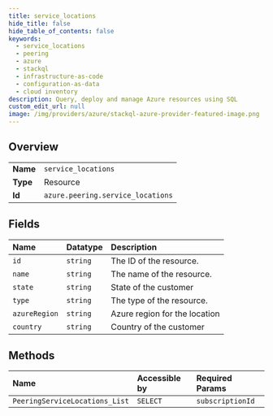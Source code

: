 ```yaml
---
title: service_locations
hide_title: false
hide_table_of_contents: false
keywords:
  - service_locations
  - peering
  - azure    
  - stackql
  - infrastructure-as-code
  - configuration-as-data
  - cloud inventory
description: Query, deploy and manage Azure resources using SQL
custom_edit_url: null
image: /img/providers/azure/stackql-azure-provider-featured-image.png
---
```

  
    

## Overview
<table><tbody>
<tr><td><b>Name</b></td><td><code>service_locations</code></td></tr>
<tr><td><b>Type</b></td><td>Resource</td></tr>
<tr><td><b>Id</b></td><td><code>azure.peering.service_locations</code></td></tr>
</tbody></table>

## Fields
| Name | Datatype | Description |
|:-----|:---------|:------------|
| `id` | `string` | The ID of the resource. |
| `name` | `string` | The name of the resource. |
| `state` | `string` | State of the customer |
| `type` | `string` | The type of the resource. |
| `azureRegion` | `string` | Azure region for the location |
| `country` | `string` | Country of the customer |
## Methods
| Name | Accessible by | Required Params |
|:-----|:--------------|:----------------|
| `PeeringServiceLocations_List` | `SELECT` | `subscriptionId` |
